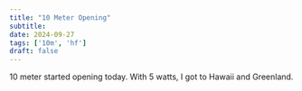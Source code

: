 ```yaml
---
title: "10 Meter Opening"
subtitle:
date: 2024-09-27
tags: ['10m', 'hf']
draft: false
---
```


10 meter started opening today.
With 5 watts,
I got to Hawaii and Greenland.

<!--more-->
